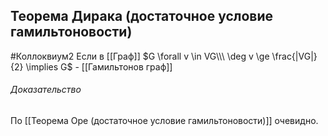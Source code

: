 ## Теорема Дирака (достаточное условие гамильтоновости)
#Коллоквиум2 
Если в [[Граф]] $G \forall v \in VG\\\ \deg v \ge \frac{|VG|}{2} \implies G$ - [[Гамильтонов граф]]
###### Доказательство
По [[Теорема Оре (достаточное условие гамильтоновости)]] очевидно.
